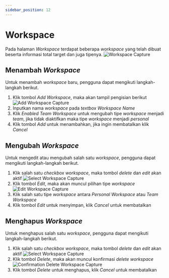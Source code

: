 ```yaml
---
sidebar_position: 12
---
```


# Workspace
Pada halaman *Workspace* terdapat beberapa *workspace* yang telah dibuat beserta informasi total target dan juga tipenya.
![Workspace Capture](/img/capture/workspace.png)

## Menambah *Workspace*
Untuk menambah *workspace* baru, pengguna dapat mengikuti langkah-langkah berikut.
1. Klik tombol *Add Workspace*, maka akan tampil pengisian berikut
   ![Add Workspace Capture](/img/capture/add-workspace.png)
2. Inputkan nama *workspace* pada *textbox Workspace Name*
3. Klik *Enabled Team Workspace* untuk mengubah tipe *workspace* menjadi *team*, jika tidak diaktifkan maka tipe *workspace* menjadi *personal*
4. Klik tombol *Add* untuk menambahkan, jika ingin membatalkan klik *Cancel*

## Mengubah *Workspace*
Untuk mengedit atau mengubah salah satu *workspace*, pengguna dapat mengikuti langkah-langkah berikut.
1. Klik salah satu *checkbox workspace*, maka tombol *delete* dan *edit* akan aktif
   ![Select Workspace Capture](/img/capture/select-workspace.png)
2. Klik tombol *Edit*, maka akan muncul pilihan tipe *workspace*
   ![Edit Workspace Capture](/img/capture/edit-workspace.png)
3. Klik salah satu tipe *workspace* antara *Personal Workspace* atau *Team Workspace*
4. Klik tombol *Edit* untuk menyimpan, klik *Cancel* untuk membatalkan

## Menghapus *Workspace*
Untuk menghapus salah satu *workspace*, pengguna dapat mengikuti langkah-langkah berikut.
1. Klik salah satu *checkbox workspace*, maka tombol *delete* dan *edit* akan aktif
   ![Select Workspace Capture](/img/capture/select-workspace.png)
2. Klik tombol *Delete*, maka akan muncul konfirmasi *delete workspace*
   ![Confirmation Delete Workspace Capture](/img/capture/konfir-delete-workspace.png)
3. Klik tombol *Delete* untuk menghapus, klik *Cancel* untuk membatalkan
